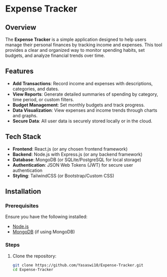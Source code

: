 # Expense Tracker

## Overview
The **Expense Tracker** is a simple application designed to help users manage their personal finances by tracking income and expenses. This tool provides a clear and organized way to monitor spending habits, set budgets, and analyze financial trends over time.

## Features
- **Add Transactions**: Record income and expenses with descriptions, categories, and dates.
- **View Reports**: Generate detailed summaries of spending by category, time period, or custom filters.
- **Budget Management**: Set monthly budgets and track progress.
- **Data Visualization**: View expenses and income trends through charts and graphs.
- **Secure Data**: All user data is securely stored locally or in the cloud.

## Tech Stack
- **Frontend**: React.js (or any chosen frontend framework)
- **Backend**: Node.js with Express.js (or any backend framework)
- **Database**: MongoDB (or SQLite/PostgreSQL for local storage)
- **Authentication**: JSON Web Tokens (JWT) for secure user authentication
- **Styling**: TailwindCSS (or Bootstrap/Custom CSS)

## Installation

### Prerequisites
Ensure you have the following installed:
- [Node.js](https://nodejs.org/)
- [MongoDB](https://www.mongodb.com/) (if using MongoDB)

### Steps
1. Clone the repository:
   ```bash
   git clone https://github.com/Yasaswi10/Expense-Tracker.git
   cd Expense-Tracker
